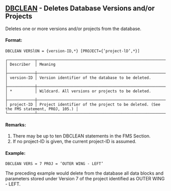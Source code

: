 ## [DBCLEAN](https://help.hexagonmi.com/bundle/MSC_Nastran_2022.4/page/Nastran_Combined_Book/qrg/fms/TOC.DBCLEAN.xhtml) - Deletes Database Versions and/or Projects

Deletes one or more versions and/or projects from the database.

#### Format:

```nastran
DBCLEAN VERSlON = {version-ID,*} [PROJECT={’project-lD’,*}]
```

```text
┌────────────┬──────────────────────────────────────────────────────────────────────────────────────┐
│ Describer  │ Meaning                                                                              │
├────────────┼──────────────────────────────────────────────────────────────────────────────────────┤
│ version-ID │ Version identifier of the database to be deleted.                                    │
├────────────┼──────────────────────────────────────────────────────────────────────────────────────┤
│ *          │ Wildcard. All versions or projects to be deleted.                                    │
├────────────┼──────────────────────────────────────────────────────────────────────────────────────┤
│ project-ID │ Project identifier of the project to be deleted. (See the FMS statement, PROJ, 105.) │
└────────────┴──────────────────────────────────────────────────────────────────────────────────────┘
```

#### Remarks:

1. There may be up to ten DBCLEAN statements in the FMS Section.
2. If no project-ID is given, the current project-ID is assumed.

#### Example:

```nastran
DBCLEAN VERS = 7 PROJ = ’OUTER WING - LEFT’
```

The preceding example would delete from the database all data blocks and parameters stored under Version 7 of the project identified as OUTER WING - LEFT.
